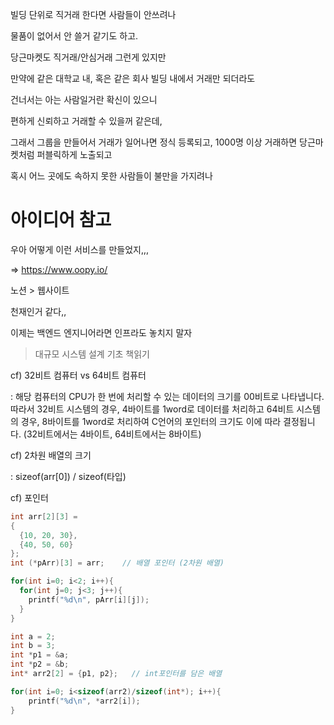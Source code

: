빌딩 단위로 직거래 한다면 사람들이 안쓰려나

물품이 없어서 안 쓸거 같기도 하고.

당근마켓도 직거래/안심거래 그런게 있지만

만약에 같은 대학교 내, 혹은 같은 회사 빌딩 내에서 거래만 되더라도

건너서는 아는 사람일거란 확신이 있으니

편하게 신뢰하고 거래할 수 있을꺼 같은데,

그래서 그룹을 만들어서 거래가 일어나면 정식 등록되고, 1000명 이상 거래하면 당근마켓처럼 퍼블릭하게 노출되고

혹시 어느 곳에도 속하지 못한 사람들이 불만을 가지려나





# 아이디어 참고

우아 어떻게 이런 서비스를 만들었지,,, 

=> https://www.oopy.io/ 

노션 > 웹사이트

천재인거 같다,,


이제는 백엔드 엔지니어라면 인프라도 놓치지 말자
> 대규모 시스템 설계 기초 
책읽기



cf) 32비트 컴퓨터 vs 64비트 컴퓨터

: 해당 컴퓨터의 CPU가 한 번에 처리할 수 있는 데이터의 크기를 00비트로 나타냅니다. 따라서 32비트 시스템의 경우, 4바이트를 1word로 데이터를 처리하고 64비트 시스템의 경우, 8바이트를 1word로 처리하여 C언어의 포인터의 크기도 이에 따라 결정됩니다. (32비트에서는 4바이트, 64비트에서는 8바이트)

cf) 2차원 배열의 크기

: sizeof(arr[0]) / sizeof(타입)

cf) 포인터

```c
int arr[2][3] = 			
{
  {10, 20, 30},
  {40, 50, 60}
};
int (*pArr)[3] = arr;    // 배열 포인터 (2차원 배열)

for(int i=0; i<2; i++){
  for(int j=0; j<3; j++){
    printf("%d\n", pArr[i][j]);
  }
}
```

```c
int a = 2;
int b = 3;
int *p1 = &a;
int *p2 = &b;
int* arr2[2] = {p1, p2};   // int포인터를 담은 배열

for(int i=0; i<sizeof(arr2)/sizeof(int*); i++){
	printf("%d\n", *arr2[i]);
}
```




